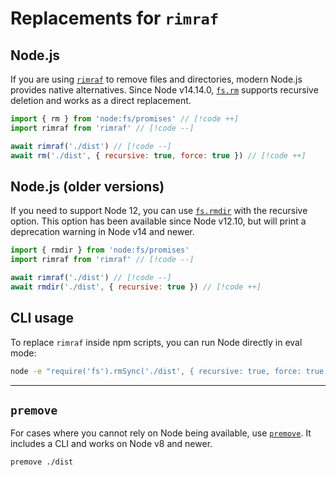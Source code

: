 # Replacements for `rimraf`

## Node.js

If you are using [`rimraf`](https://github.com/isaacs/rimraf) to remove files and directories, modern Node.js provides native alternatives. Since Node v14.14.0, [`fs.rm`](https://nodejs.org/api/fs.html#fspromisesrmpath-options) supports recursive deletion and works as a direct replacement.

```js
import { rm } from 'node:fs/promises' // [!code ++]
import rimraf from 'rimraf' // [!code --]

await rimraf('./dist') // [!code --]
await rm('./dist', { recursive: true, force: true }) // [!code ++]
```

## Node.js (older versions)

If you need to support Node 12, you can use [`fs.rmdir`](https://nodejs.org/api/fs.html#fsrmdirpath-options-callback) with the recursive option. This option has been available since Node v12.10, but will print a deprecation warning in Node v14 and newer.

```js
import { rmdir } from 'node:fs/promises'
import rimraf from 'rimraf' // [!code --]

await rimraf('./dist') // [!code --]
await rmdir('./dist', { recursive: true }) // [!code ++]
```

## CLI usage

To replace `rimraf` inside npm scripts, you can run Node directly in eval mode:

```sh
node -e "require('fs').rmSync('./dist', { recursive: true, force: true, maxRetries: process.platform === 'win32' ? 10 : 0 })"
```

---

## `premove`

For cases where you cannot rely on Node being available, use [`premove`](https://github.com/lukeed/premove). It includes a CLI and works on Node v8 and newer.

```sh
premove ./dist
```

